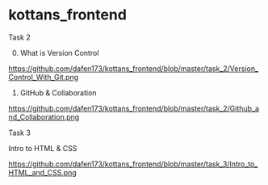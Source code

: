 # kottans_frontend

Task 2

0. What is Version Control

https://github.com/dafen173/kottans_frontend/blob/master/task_2/Version_Control_With_Git.png

1. GitHub & Collaboration

https://github.com/dafen173/kottans_frontend/blob/master/task_2/Github_and_Collaboration.png




Task 3

Intro to HTML & CSS

https://github.com/dafen173/kottans_frontend/blob/master/task_3/Intro_to_HTML_and_CSS.png


